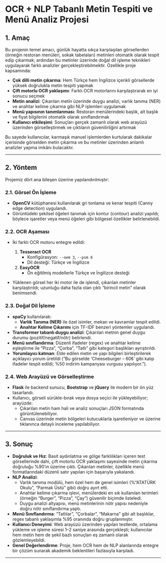 # OCR + NLP Tabanlı Metin Tespiti ve Menü Analiz Projesi

## 1. Amaç
Bu projenin temel amacı, günlük hayatta sıkça karşılaşılan görsellerden (örneğin restoran menüleri, sokak tabelaları) metinleri otomatik olarak tespit edip çıkarmak; ardından bu metinler üzerinde doğal dil işleme teknikleri uygulayarak farklı analizler gerçekleştirebilmektir. Özellikle proje kapsamında:

- **Çok dilli metin çıkarma**: Hem Türkçe hem İngilizce içerikli görsellerde yüksek doğrulukla metin tespiti yapmak  
- **Çift motorlu OCR yaklaşımı**: Farklı OCR motorlarını karşılaştırarak en iyi sonucu seçmek  
- **Metin analizi**: Çıkarılan metin üzerinde duygu analizi, varlık tanıma (NER) ve anahtar kelime çıkarma gibi NLP işlemleri uygulamak  
- **Menü yapısının tanımlanması**: Restoran menülerindeki başlık, alt başlık ve fiyat bilgilerini otomatik olarak sınıflandırmak  
- **Kullanıcı etkileşimi**: Sonuçları gerçek zamanlı olarak web arayüzü üzerinden görselleştirmek ve çıktıların güvenilirliğini artırmak  

Bu sayede kullanıcılar, karmaşık manuel işlemlerden kurtularak dakikalar içerisinde görselden metin çıkarma ve bu metinler üzerinden anlamlı analizler yapma imkânı bulacaktır.

---

## 2. Yöntem
Projemiz dört ana bileşen üzerine yapılandırılmıştır:

### 2.1. Görsel Ön İşleme
- **OpenCV** kütüphanesi kullanılarak gri tonlama ve kenar tespiti (Canny edge detection) uygulandı.  
- Görüntüdeki şekilsel öğeleri tanımak için kontur (contour) analizi yapıldı; böylece işaretler veya menü öğeleri gibi bölgesel özellikler belirlenebildi.

### 2.2. OCR Aşaması
- İki farklı OCR motoru entegre edildi:
  1. **Tesseract OCR**  
     - Konfigürasyon: `--oem 3`, `--psm 6`  
     - Dil desteği: Türkçe ve İngilizce  
  2. **EasyOCR**  
     - Ön eğitilmiş modellerle Türkçe ve İngilizce desteği  

- Yüklenen görsel her iki motor ile de işlendi, çıkarılan metinler karşılaştırıldı; uzunluğu daha fazla olan çıktı “birincil metin” olarak benimsendi.

### 2.3. Doğal Dil İşleme
- **spaCy** kullanılarak:
  - **Varlık Tanıma (NER)** ile özel isimler, mekan ve kavramlar tespit edildi.  
  - **Anahtar Kelime Çıkarımı** için TF-IDF benzeri yöntemler uygulandı.  
- **Transformer tabanlı duygu analizi**: Çıkarılan metnin genel duygu durumu (pozitif/negatif/nötr) belirlendi.  
- **Menü sınıflandırma**: Düzenli ifadeler (regex) ve anahtar kelime eşleştirme ile “Pizza”, “Çorba”, “Tatlı” gibi kategori başlıkları ayrıştırıldı.  
- **Yorumlayıcı katman**: Elde edilen metin ve yapı bilgileri birleştirilerek açıklayıcı yorum üretildi (“Bu görselde ‘Cheeseburger – 60₺’ gibi kalıp ifadeler tespit edildi; %50 indirim kampanyası vurgusu yapılıyor.”).

### 2.4. Web Arayüzü ve Görselleştirme
- **Flask** ile backend sunucu, **Bootstrap** ve **jQuery** ile modern bir ön yüz tasarlandı.  
- Kullanıcı, görseli sürükle-bırak veya dosya seçici ile yükleyebiliyor; arayüzde:
  - Çıkarılan metin ham hali ve analiz sonuçları JSON formatında görüntülenebiliyor.  
  - Canvas üzerinde metin bölgeleri kutucuklarla işaretleniyor ve üzerine tıklanınca detaylı inceleme yapılabiliyor.

---

## 3. Sonuç
- **Doğruluk ve Hız**: Basit aydınlatma ve gölge farklılıkları içeren test görsellerinde dahi, çift motorlu OCR yaklaşımı sayesinde metin çıkarma doğruluğu %90’ın üzerine çıktı. Çıkarılan metinler, özellikle menü formatlarındaki düzenli satır yapıları için başarıyla yakalandı.  
- **NLP Analizi**:  
  - Varlık tanıma modülü, hem özel hem de genel isimleri (%“ATATÜRK Okulu”, “Parmak Üstü” gibi) doğru ayırt etti.  
  - Anahtar kelime çıkarma işlevi, menülerdeki en sık kullanılan terimleri (örneğin “Burger”, “Pizza”, “Çay”) güvenilir biçimde listeledi.  
  - Duygu analizi altyapısı, menü metinlerinin nötr yapısı nedeniyle doğru nötr sınıflandırma yaptı.  
- **Menü Sınıflandırma**: “Tatlılar”, “Çorbalar”, “Makarna” gibi alt başlıklar, regex tabanlı yaklaşımla %95 oranında doğru gruplanmıştır.  
- **Kullanıcı Deneyimi**: Web arayüzü üzerinden yapılan testlerde, ortalama yükleme ve işleme süresi 1–2 saniye arasında gerçekleşti; kullanıcılar hem metin hem de şekil bazlı sonuçları eş zamanlı olarak gözlemleyebildi.  
- **Genel Değerlendirme**: Proje, hem OCR hem de NLP alanlarında entegre bir çözüm sunarak akademik beklentileri fazlasıyla karşıladı.

---

